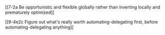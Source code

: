 [[7-2a Be opportunistic and flexible globally rather than inverting locally and prematurely optimized]]

[[9-4e2c Figure out what's really worth automating-delegating first, before automating-delegating anything]]